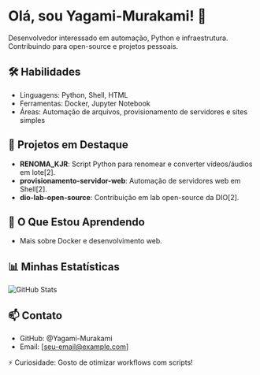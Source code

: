 # Olá, sou Yagami-Murakami! 👋

Desenvolvedor interessado em automação, Python e infraestrutura. Contribuindo para open-source e projetos pessoais.

## 🛠 Habilidades
- Linguagens: Python, Shell, HTML
- Ferramentas: Docker, Jupyter Notebook
- Áreas: Automação de arquivos, provisionamento de servidores e sites simples

## 🔭 Projetos em Destaque
- **RENOMA_KJR**: Script Python para renomear e converter vídeos/áudios em lote[2].
- **provisionamento-servidor-web**: Automação de servidores web em Shell[2].
- **dio-lab-open-source**: Contribuição em lab open-source da DIO[2].

## 🌱 O Que Estou Aprendendo
- Mais sobre Docker e desenvolvimento web.

## 📊 Minhas Estatísticas
![GitHub Stats](https://github-readme-stats.vercel.app/api?username=Yagami-Murakami&show_icons=true&theme=radical)

## 📫 Contato
- GitHub: @Yagami-Murakami
- Email: [seu-email@example.com]

⚡ Curiosidade: Gosto de otimizar workflows com scripts!
